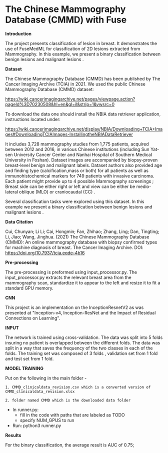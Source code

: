 # The Chinese Mammography Database (CMMD) with Fuse
**Introduction**

The project presents classification of lesion in breast.
It demonstrates the use of FuseMedML for classification of 2D lesions extracted from Mammography.
In this example, we present a binary classification between benign lesions and malignant lesions .

  
**Dataset**

The Chinese Mammography Database (CMMD) has been published by The Cancer Imaging Archive (TCIA) in 2021. 
We used the public Chinese Mammography Database (CMMD) dataset:

https://wiki.cancerimagingarchive.net/pages/viewpage.action?pageId%3D70230508&hl=en&gl=il&strip=1&vwsrc=0

To download the data one should install the NBIA data retriever application, instructions located under:

https://wiki.cancerimagingarchive.net/display/NBIA/Downloading+TCIA+Images#DownloadingTCIAImages-InstallingtheNBIADataRetriever

It includes 3,728 mammography studies from 1,775 patients, acquired between 2012
and 2016, in various Chinese institutions (including Sun Yat-sen University Cancer Center and Nanhai Hospital of Southern Medical University in Foshan).
Dataset images are accompanied by biopsy-proven breast-level benign and malignant labels. 
Dataset authors also provided age and finding type (calcification,mass or both) for all patients as well as immunohistochemical markers for 749 patients with invasive carcinoma.
Each patient might provide up to 4 possible Mammography screenings ; Breast side can be either right or left and view can be either be medio-lateral oblique (MLO) or craniocaudal (CC) .

Several classification tasks were explored using this dataset. In this example we present a binary classification between benign lesions and malignant lesions .

**Data Citation**

Cui, Chunyan; Li Li; Cai, Hongmin; Fan, Zhihao; Zhang, Ling; Dan, Tingting; Li, Jiao; Wang, Jinghua. (2021) The Chinese Mammography Database (CMMD): An online mammography database with biopsy confirmed types for machine diagnosis of breast. The Cancer Imaging Archive. DOI: https://doi.org/10.7937/tcia.eqde-4b16


**Pre-processing**

The pre-processing is preformed using input_processor.py.
The input_processor.py extracts the relevant breast area from the mammography scan, standardize it to appear to the left and resize it to fit a standard GPU memory.


**CNN**

This project is an implementation on the InceptionResnetV2 as was presented at 
"Inception-v4, Inception-ResNet and the Impact of Residual Connections on Learning". 

**INPUT**

The network is trained using cross-validation. 
The data was split into 5 folds insuring no patient is overlapped between the different folds. The data was split in 
a way that saves the frequency of the two classes in each of the folds.
The training set was composed of 3 folds , validation set from 1 fold and test set from 1 fold.



**MODEL TRAINING**

Put on the following in the main folder  - 

    1. CMMD_clinicaldata_revision.csv which is a converted version of CMMD_clinicaldata_revision.xlsx 
    
    2. folder named CMMD which is the downloaded data folder
    
* In runner.py:
    - fill in the code with paths that are labeled as TODO
    - specify NUM_GPUS to run
* Run:
    python3 runner.py   

**Results**

For the binary classification, the average result is AUC of 0.75; 
